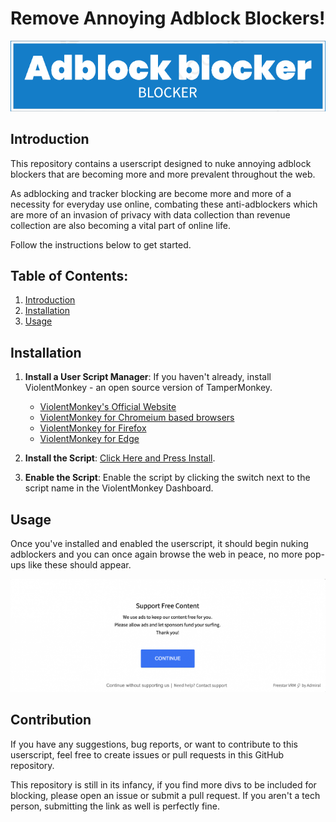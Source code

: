 # Remove Annoying Adblock Blockers!

[![picture](logo.png?raw=true)]()

## Introduction

This repository contains a userscript designed to nuke annoying adblock blockers that are becoming more and more prevalent throughout  the web.

As adblocking and tracker blocking are become more and more of a necessity for everyday use online, combating these anti-adblockers which are more of an invasion of privacy with data collection than revenue collection are also becoming a vital part of online life.

Follow the instructions below to get started.

## Table of Contents:

1. [Introduction](#introduction)
2. [Installation](#installation)
3. [Usage](#usage)

## Installation

1. **Install a User Script Manager**:
   If you haven't already, install ViolentMonkey - an open source version of TamperMonkey.
   - [ViolentMonkey's Official Website](https://violentmonkey.github.io/)
   - [ViolentMonkey for Chromeium based browsers](https://chromewebstore.google.com/detail/violentmonkey/jinjaccalgkegednnccohejagnlnfdag)
   - [ViolentMonkey for Firefox](https://addons.mozilla.org/en-US/firefox/addon/violentmonkey/)
   - [ViolentMonkey for Edge](https://microsoftedge.microsoft.com/addons/detail/violentmonkey/eeagobfjdenkkddmbclomhiblgggliao)

2. **Install the Script**:
   [Click Here and Press Install](Adblock-Blocker-Blocker.user.js?raw=True).

3. **Enable the Script**:
   Enable the script by clicking the switch next to the script name in the ViolentMonkey Dashboard.

## Usage

Once you've installed and enabled the userscript, it should begin nuking adblockers and you can once again browse the web in peace, no more pop-ups like these should appear.

[![picture](example.png?raw=true)]()

## Contribution

If you have any suggestions, bug reports, or want to contribute to this userscript, feel free to create issues or pull requests in this GitHub repository.

This repository is still in its infancy, if you find more divs to be included for blocking, please open an issue or submit a pull request. If you aren't a tech person, submitting the link as well is perfectly fine.
